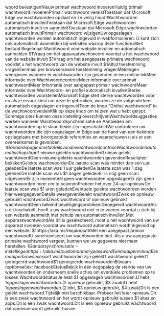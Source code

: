 woord bevestigenNieuw primair wachtwoord invoerenHuidig primair wachtwoord invoerenPrimair wachtwoord vereistToestaan dat Microsoft Edge uw wachtwoorden opslaat en ze veilig houdtWachtwoorden automatisch invullenToestaan dat Microsoft Edge wachtwoorden automatisch invult en aanmeldtToestaan dat Microsoft Edge wachtwoorden automatisch invultPrimair wachtwoord wijzigenUw opgeslagen wachtwoorden worden automatisch ingevuld in webformulieren. U kunt zich ook automatisch aanmelden bij websites waarop deze functionaliteit bestaat.Regelmaat:Wachtwoord voor website invullen en automatisch aanmelden $1Vraag om het apparaatwachtwoord voordat u het wachtwoord van de website invult $1Vraag om het aangepaste primaire wachtwoord voordat u het wachtwoord van de website invult $1Altijd toestemming vragenEenmaal per browsersessie toestemming vragenMeldingen weergeven wanneer er wachtwoorden zijn gevonden in een online lekMeer informatie over WachtwoordcontroleMeer informatie over primair wachtwoordMeer informatie over aangepast primair wachtwoordMeer informatie over Wachtwoord- en profiel automatisch invullenSterke wachtwoorden voorstellenMicrosoft Edge stelt sterke wachtwoorden voor en als je ervoor kiest om deze te gebruiken, worden ze de volgende keer automatisch opgeslagen en ingevuldToon de knop "Onthul wachtwoord" in de wachtwoordveldenKlik op deze knop om te zien wat u hebt getypt. Sommige sites kunnen deze instelling overschrijvenWachtwoordsuggesties werken wanneer Wachtwoordsynchronisatie en Aanbieden om wachtwoorden op te slaan beide zijn ingeschakeldWe controleren uw wachtwoorden die zijn opgeslagen in Edge aan de hand van een bekende opslagplaats met blootgestelde referenties en waarschuwen u als er een overeenkomst is gevonden. $1Ga naar de pagina met details van de wachtwoordcontroleWachtwoorden automatisch opslaan$1 nieuwe gelekte wachtwoorden1 nieuw gelekt wachtwoordGeen nieuwe gelekte wachtwoorden gevondenResultaten bekijkenGelekte wachtwoordenDe laatste scan was minder dan een uur geledenDe laatste scan was 1 uur geledenDe laatste scan was 1 dag geledenDe laatste scan was $1 dagen geledenEr is nog geen scan uitgevoerdEr zijn momenteel geen wachtwoorden opgeslagenEr zijn geen wachtwoorden meer om te scannenProbeer het over 24 uur opnieuwDe laatste scan was $1 uren geledenEventuele gelekte wachtwoorden worden hier weergegevenDetails weergevenGelekt wachtwoordZwak en opnieuw gebruikt wachtwoordZwak wachtwoord of opnieuw gebruikt wachtwoordGeen bekend beveiligingsprobleemGenegeerd wachtwoordAls u dit inschakelt, hoeft u uw wachtwoord niet in te voeren voordat u zich bij een website aanmeldt met behulp van automatisch invullen.Met apparaatwachtwoordAls dit is geselecteerd, moet u het wachtwoord van uw apparaat invoeren voordat uw wachtwoord automatisch wordt ingevuld op een website. $1https://aka.ms/requireauthMet een aangepast primair wachtwoordU synchroniseert uw wachtwoorden niet. Als u uw aangepaste primaire wachtwoord vergeet, kunnen we uw gegevens niet meer herstellen. $1Ga naar synchronisatie-instellingenhttps://aka.ms/customprimarypasswordEenmaal per minuutEenmaal per browsesessie$1 wachtwoorden zijn gelekt1 wachtwoord gelekt1 genegeerd wachtwoord$1 genegeerde wachtwoordenBijnaam (optioneel)ex: facebookStatusBekijk in één oogopslag de sterkte van uw wachtwoorden en onderneem snelle acties om eventuele problemen op te lossen.WachtwoordstatusJe hebt $1 opgeslagen wachtwoorden.U hebt $1 opgeslagen wachtwoorden. ($2 opnieuw gebruikt, $3 zwak)U hebt $1 opgeslagen wachtwoorden. ($2 lekt, $3 opnieuw gebruikt, $4 zwak)Dit is een gelekt wachtwoord.Tijdelijk niet beschikbaar. Probeer het later opnieuw.Dit is een zwak wachtwoord en het wordt opnieuw gebruikt tussen $1 sites en apps.Dit is een zwak wachtwoord.Dit is een opnieuw gebruikt wachtwoord dat opnieuw wordt gebruikt tussen